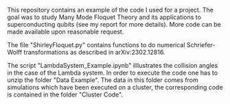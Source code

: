 This repository contains an example of the code I used for a project.
The goal was to study Many Mode Floquet Theory and its applications
to superconducting qubits (see my report for more details). 
More code can be made available upon reasonable request.

The file "ShirleyFloquet.py" contains functions to do numerical 
Schriefer-Wolff transformations as described in arXiv:2302.12816. 

The script "LambdaSystem_Example.ipynb" illlustrates the collision angles 
in the case of the Lambda system. In order to execute the code one has to 
unzip the folder "Data Example". The data in this folder comes from simulations 
which have been executed on a cluster, the corresponding code is contained in 
the folder "Cluster Code".